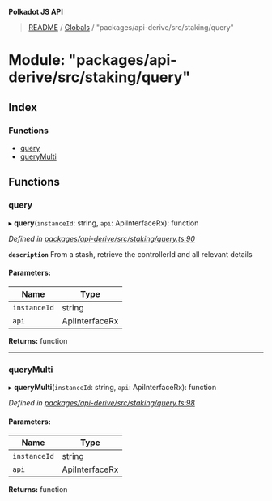 **Polkadot JS API**

> [README](../README.md) / [Globals](../globals.md) / "packages/api-derive/src/staking/query"

# Module: "packages/api-derive/src/staking/query"

## Index

### Functions

* [query](_packages_api_derive_src_staking_query_.md#query)
* [queryMulti](_packages_api_derive_src_staking_query_.md#querymulti)

## Functions

### query

▸ **query**(`instanceId`: string, `api`: ApiInterfaceRx): function

*Defined in [packages/api-derive/src/staking/query.ts:90](https://github.com/polkadot-js/api/blob/ee6b6da02/packages/api-derive/src/staking/query.ts#L90)*

**`description`** From a stash, retrieve the controllerId and all relevant details

#### Parameters:

Name | Type |
------ | ------ |
`instanceId` | string |
`api` | ApiInterfaceRx |

**Returns:** function

___

### queryMulti

▸ **queryMulti**(`instanceId`: string, `api`: ApiInterfaceRx): function

*Defined in [packages/api-derive/src/staking/query.ts:98](https://github.com/polkadot-js/api/blob/ee6b6da02/packages/api-derive/src/staking/query.ts#L98)*

#### Parameters:

Name | Type |
------ | ------ |
`instanceId` | string |
`api` | ApiInterfaceRx |

**Returns:** function
